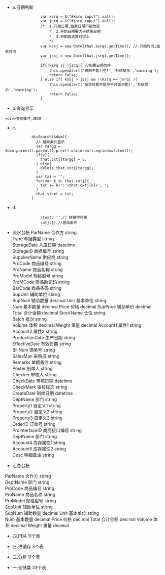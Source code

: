 - a.日期判断
```
				var ksrq = $("#ksrq input").val();
				var jsrq = $("#jsrq input").val();
				/*  1.开始日期,结束日期不能为空
					*  2.开始日期要大于结束日期 
					*  3.日期格式要对得上
					*/
				var kssj = new Date(that.ksrq).getTime(); // 开始时间,结束时间
				var jssj = new Date(that.jsrq).getTime();

				if(!ksrq || !jsrq){ //如果日期为空
					this.openAlert('日期不能为空!','系统提示','warning');
					return false;
				} else if( kssj > jssj && !(ksrq == jsrq) ){
					this.openAlert('结束日期不能早于开始日期!','系统提示','warning');
					return false;
				}

```
- b.查询显示
```
<div>查询条件,减30
```
- c.
```
            disSearch($dom){
              // 搜索条件显示
              var targg = $dom.parent().parent().prev().children().eq(index).text();
              if(v){
                that.cxtj[targg] = v;
              } else{
                delete that.cxtj[targg];
              }
              var txt = '';
              for(var k in that.cxtj){
                txt += k+':'+that.cxtj[k]+'; ';
              }
              that.stext = txt;
            }
```
- d.
```
				stext: '',// 拼接字符串
				cxtj:{},//查询条件 
```
- 流水台帐
ParName	合作方	string	
Type	单据类型	string	
StorageDate	入库日期	datetime	
StorageID	单据编号	string	
SupplierName	供应商	string	
ProCode	商品编号	string	
ProName	商品名称	string	
ProModel	规格型号	string	
ProMCode	商品助记码	string	
BarCode	商品条码	string	
SupUnit	辅助单位	stirng	
SupNum	辅助数量	decimal	
Unit	基本单位	string	
Num	基本数量	decimal	
Price	价格	decimal	
SupPrice	辅助单价	decimal	
Total	合计金额	decimal	
StockName	仓位	string	
Batch	批次	string	
Volume	体积	decimal	
Weight	重量	decimal	
Account1	属性1	string	
Account2	属性2	string	
ProductionDate	生产日期	string	
EffectiveDate	有效日期	string	
BillNum	源单号	string	
SalesMan	采购员	string	
Remarks	单据备注	string	
Poster	制单人	string	
Checker	审核人	string	
CheckDate	审核日期	datetime	
CheckMark	审核标志	string	
CreateDate	制单日期	datetime	
DeptName	部门	string	
Property1	自定义1	string	
Property2	自定义2	string	
Property3	自定义3	string	
OrderID	订单号	string	
ProInterfaceID	商品接口编号	string	
DeptName	部门	string	
Account4	库存属性1	string	
Account5	库存属性2	string	
Desc	明细备注	string	

- 汇总台帐

ParName	合作方	string	
DeptName	部门	string	
ProCode	商品编号	string	
ProName	商品名称	string	
ProModel	规格型号	string	
SupUnit	辅助单位	stirng	
SupNum	辅助数量	decimal	
Unit	基本单位	string	
Num	基本数量	decimal	
Price	价格	decimal	
Total	合计金额	decimal	
Volume	体积	decimal	
Weight	重量	decimal	

- 四.PDA 11个表

- 三.进销存 3个表

- 二.分析 11个表

- 一.仓储类 33个表
